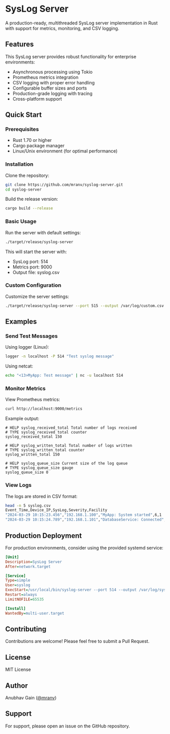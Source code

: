 # SysLog Server

A production-ready, multithreaded SysLog server implementation in Rust with support for metrics, monitoring, and CSV logging.

## Features

This SysLog server provides robust functionality for enterprise environments:

- Asynchronous processing using Tokio
- Prometheus metrics integration
- CSV logging with proper error handling
- Configurable buffer sizes and ports
- Production-grade logging with tracing
- Cross-platform support

## Quick Start

### Prerequisites

- Rust 1.70 or higher
- Cargo package manager
- Linux/Unix environment (for optimal performance)

### Installation

Clone the repository:

```bash
git clone https://github.com/mranv/syslog-server.git
cd syslog-server
```

Build the release version:

```bash
cargo build --release
```

### Basic Usage

Run the server with default settings:

```bash
./target/release/syslog-server
```

This will start the server with:
- SysLog port: 514
- Metrics port: 9000
- Output file: syslog.csv

### Custom Configuration

Customize the server settings:

```bash
./target/release/syslog-server --port 515 --output /var/log/custom.csv --metrics-port 9090
```

## Examples

### Send Test Messages

Using logger (Linux):
```bash
logger -n localhost -P 514 "Test syslog message"
```

Using netcat:
```bash
echo "<13>MyApp: Test message" | nc -u localhost 514
```

### Monitor Metrics

View Prometheus metrics:
```bash
curl http://localhost:9000/metrics
```

Example output:
```
# HELP syslog_received_total Total number of logs received
# TYPE syslog_received_total counter
syslog_received_total 150

# HELP syslog_written_total Total number of logs written
# TYPE syslog_written_total counter
syslog_written_total 150

# HELP syslog_queue_size Current size of the log queue
# TYPE syslog_queue_size gauge
syslog_queue_size 0
```

### View Logs

The logs are stored in CSV format:
```bash
head -n 5 syslog.csv
Event_Time,Device_IP,SysLog,Severity,Facility
"2024-03-29 10:15:23.456","192.168.1.100","MyApp: System started",6,1
"2024-03-29 10:15:24.789","192.168.1.101","DatabaseService: Connected",5,1
```

## Production Deployment

For production environments, consider using the provided systemd service:

```ini
[Unit]
Description=SysLog Server
After=network.target

[Service]
Type=simple
User=syslog
ExecStart=/usr/local/bin/syslog-server --port 514 --output /var/log/syslog.csv
Restart=always
LimitNOFILE=65535

[Install]
WantedBy=multi-user.target
```

## Contributing

Contributions are welcome! Please feel free to submit a Pull Request.

## License

MIT License

## Author

Anubhav Gain ([@mranv](https://github.com/mranv))

## Support

For support, please open an issue on the GitHub repository.